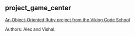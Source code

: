 ## project_game_center

[An Object-Oriented Ruby project from the Viking Code School](http://www.vikingcodeschool.com)

Authors: Alex and Vishal.

